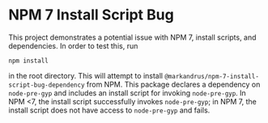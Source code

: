 NPM 7 Install Script Bug
========================

This project demonstrates a potential issue with NPM 7, install scripts, and
dependencies. In order to test this, run

```
npm install
```

in the root directory. This will attempt to install `@markandrus/npm-7-install-script-bug-dependency`
from NPM. This package declares a dependency on `node-pre-gyp` and includes an
install script for invoking `node-pre-gyp`. In NPM <7, the install script
successfully invokes `node-pre-gyp`; in NPM 7, the install script does not have
access to `node-pre-gyp` and fails.
